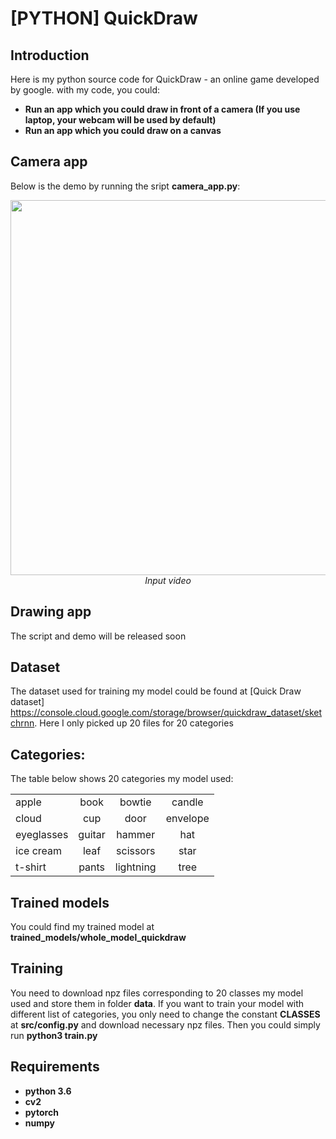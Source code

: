 # [PYTHON] QuickDraw

## Introduction

Here is my python source code for QuickDraw - an online game developed by google. with my code, you could: 
* **Run an app which you could draw in front of a camera (If you use laptop, your webcam will be used by default)**
* **Run an app which you could draw on a canvas**

## Camera app
Below is the demo by running the sript **camera_app.py**:
<p align="center">
  <img src="demo/quickdraw.gif" width=600><br/>
  <i>Input video</i>
</p>

## Drawing app
The script and demo will be released soon

## Dataset
The dataset used for training my model could be found at [Quick Draw dataset] https://console.cloud.google.com/storage/browser/quickdraw_dataset/sketchrnn. Here I only picked up 20 files for 20 categories

## Categories:
The table below shows 20 categories my model used:

|           |           |           |           |
|-----------|:-----------:|:-----------:|:-----------:|
|   apple   |   book    |   bowtie  |   candle  |
|   cloud   |    cup    |   door    | envelope  |
|eyeglasses |  guitar   |   hammer  |    hat    |
| ice cream |   leaf    | scissors  |   star    |
|  t-shirt  |   pants   | lightning |    tree   |

## Trained models

You could find my trained model at **trained_models/whole_model_quickdraw**

## Training

You need to download npz files corresponding to 20 classes my model used and store them in folder **data**. If you want to train your model with different list of categories, you only need to change the constant **CLASSES** at **src/config.py** and download necessary npz files. Then you could simply run **python3 train.py**

## Requirements

* **python 3.6**
* **cv2**
* **pytorch** 
* **numpy**
